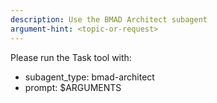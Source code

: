 ```yaml
---
description: Use the BMAD Architect subagent
argument-hint: <topic-or-request>
---
```


Please run the Task tool with:

- subagent_type: bmad-architect
- prompt: $ARGUMENTS
